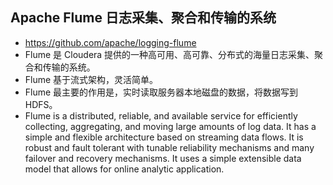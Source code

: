 ## Apache Flume 日志采集、聚合和传输的系统
- https://github.com/apache/logging-flume
- Flume 是 Cloudera 提供的一种高可用、高可靠、分布式的海量日志采集、聚合和传输的系统。
- Flume 基于流式架构，灵活简单。
- Flume 最主要的作用是，实时读取服务器本地磁盘的数据，将数据写到 HDFS。
- Flume is a distributed, reliable, and available service for efficiently collecting, aggregating, and moving large amounts of log data. It has a simple and flexible architecture based on streaming data flows. It is robust and fault tolerant with tunable reliability mechanisms and many failover and recovery mechanisms. It uses a simple extensible data model that allows for online analytic application.